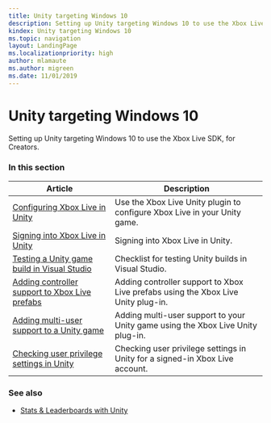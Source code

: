 ```yaml
---
title: Unity targeting Windows 10
description: Setting up Unity targeting Windows 10 to use the Xbox Live SDK, for Creators.
kindex: Unity targeting Windows 10
ms.topic: navigation
layout: LandingPage
ms.localizationpriority: high
author: mlamaute
ms.author: migreen
ms.date: 11/01/2019
---
```


# Unity targeting Windows 10

Setting up Unity targeting Windows 10 to use the Xbox Live SDK, for Creators.


### In this section

| Article | Description |
|---------|-------------|
| [Configuring Xbox Live in Unity](live-configure-xbl-in-unity.md) | Use the Xbox Live Unity plugin to configure Xbox Live in your Unity game. |
| [Signing into Xbox Live in Unity](signin/live-unity-signin-nav.md) | Signing into Xbox Live in Unity. |
| [Testing a Unity game build in Visual Studio](live-test-vstudio-build.md) | Checklist for testing Unity builds in Visual Studio. |
| [Adding controller support to Xbox Live prefabs](live-add-controller-support-xbl-prefabs.md) | Adding controller support to Xbox Live prefabs using the Xbox Live Unity plug-in. |
| [Adding multi-user support to a Unity game](live-add-multi-user-support.md) | Adding multi-user support to your Unity game using the Xbox Live Unity plug-in. |
| [Checking user privilege settings in Unity](live-check-privileges-unity.md) | Checking user privilege settings in Unity for a signed-in Xbox Live account. |

<!-- 
standard template to fill-in to create the new official article: 
| [Setting up Unity targeting Windows 10](unity-win10-cr.md) | Setting up Unity targeting Windows 10 to use the Xbox Live SDK, for Creators. |
-->

### See also

* [Stats & Leaderboards with Unity](../../../../features/player-data/stats-leaderboards/title-managed/unity/live-statslb-unity-nav.md)
